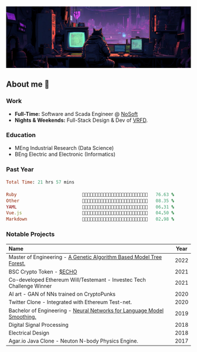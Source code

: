 ![Working](https://github.com/wernervdm97/wernervdm97/blob/main/bg.jpeg?raw=true)

## About me 👾
### Work
- **Full-Time:** Software and Scada Engineer @ [NoSoft](https://github.com/NoSoft-SA)
- **Nights & Weekends:** Full-Stack Design & Dev of [VRFD](https://app.vrfd.info).

### Education 
- MEng Industrial Research (Data Science)
- BEng Electric and Electronic (Informatics)

### Past Year
<!--START_SECTION:waka-->

```ruby
Total Time: 21 hrs 57 mins

Ruby                         💜💜💜💜💜💜💜💜💜💜💜💜💜💜💜💜💜💜💜🖤🖤🖤🖤🖤🖤   76.63 %
Other                        💜💜🖤🖤🖤🖤🖤🖤🖤🖤🖤🖤🖤🖤🖤🖤🖤🖤🖤🖤🖤🖤🖤🖤🖤   08.35 %
YAML                         💜💜🖤🖤🖤🖤🖤🖤🖤🖤🖤🖤🖤🖤🖤🖤🖤🖤🖤🖤🖤🖤🖤🖤🖤   06.31 %
Vue.js                       💜🖤🖤🖤🖤🖤🖤🖤🖤🖤🖤🖤🖤🖤🖤🖤🖤🖤🖤🖤🖤🖤🖤🖤🖤   04.50 %
Markdown                     💜🖤🖤🖤🖤🖤🖤🖤🖤🖤🖤🖤🖤🖤🖤🖤🖤🖤🖤🖤🖤🖤🖤🖤🖤   02.98 %
```

<!--END_SECTION:waka-->

### Notable Projects
| Name                                                                                                                          | Year |
|:------------------------------------------------------------------------------------------------------------------------------|-------------|
| Master of Engineering - [A Genetic Algorithm Based Model Tree Forest.](https://wernervdm97.github.io/Masters-Thesis/)     | 2022 |
| BSC Crypto Token - [$ECHO](https://coinmarketcap.com/currencies/echelon-dao/)                                                      | 2021 |
| Co-developed Ethereum Will/Testemant  - Investec Tech Challenge Winner                                       | 2021 |
| AI art - GAN of NNs trained on CryptoPunks                                            | 2020 |
| Twitter Clone - Integrated with Ethereum Test-net.                                                        | 2020 |
| Bachelor of Engineering - [Neural Networks for Language Model Smoothing.](https://wernervdm97.github.io/SKRIPSIE/)      | 2019 |
| Digital Signal Processing | 2018 |
| Electrical Design | 2018 |
| Agar.io Java Clone - Neuton N-body Physics Engine.                                  | 2017 |
